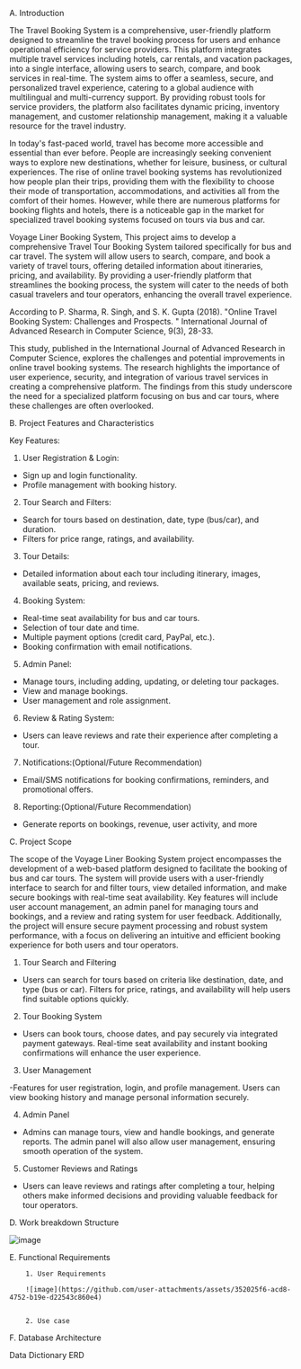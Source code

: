A. Introduction

The Travel Booking System is a comprehensive, user-friendly platform designed to streamline the travel booking process for users and enhance operational efficiency for service providers. This platform integrates multiple travel services including hotels, car rentals, and vacation packages, into a single interface, allowing users to search, compare, and book services in real-time. The system aims to offer a seamless, secure, and personalized travel experience, catering to a global audience with multilingual and multi-currency support. By providing robust tools for service providers, the platform also facilitates dynamic pricing, inventory management, and customer relationship management, making it a valuable resource for the travel industry.

In today's fast-paced world, travel has become more accessible and essential than ever before. People are increasingly seeking convenient ways to explore new destinations, whether for leisure, business, or cultural experiences. The rise of online travel booking systems has revolutionized how people plan their trips, providing them with the flexibility to choose their mode of transportation, accommodations, and activities all from the comfort of their homes. However, while there are numerous platforms for booking flights and hotels, there is a noticeable gap in the market for specialized travel booking systems focused on tours via bus and car.

Voyage Liner Booking System, This project aims to develop a comprehensive Travel Tour Booking System tailored specifically for bus and car travel. The system will allow users to search, compare, and book a variety of travel tours, offering detailed information about itineraries, pricing, and availability. By providing a user-friendly platform that streamlines the booking process, the system will cater to the needs of both casual travelers and tour operators, enhancing the overall travel experience.

According to P. Sharma, R. Singh, and S. K. Gupta (2018). "Online Travel Booking System: Challenges and Prospects.
" International Journal of Advanced Research in Computer Science, 9(3), 28-33.

This study, published in the International Journal of Advanced Research in Computer Science, explores the challenges and potential improvements in online travel booking systems. 
The research highlights the importance of user experience, security, and integration of various travel services in creating a comprehensive platform. The findings from this study underscore the need for a specialized platform focusing on bus and car tours, where these challenges are often overlooked.

B. Project Features and Characteristics

Key Features:

1. User Registration & Login:
   
  - Sign up and login functionality.
  - Profile management with booking history.
    
2. Tour Search and Filters:
   
  - Search for tours based on destination, date, type (bus/car), and duration.
  - Filters for price range, ratings, and availability.

3. Tour Details:

  - Detailed information about each tour including itinerary, images, available seats, pricing, and reviews.
    
4. Booking System:
   
  - Real-time seat availability for bus and car tours.
  - Selection of tour date and time.
  - Multiple payment options (credit card, PayPal, etc.).
  - Booking confirmation with email notifications.
   
5. Admin Panel:
   
  - Manage tours, including adding, updating, or deleting tour packages.
  - View and manage bookings.
  - User management and role assignment.
    
6. Review & Rating System:

  - Users can leave reviews and rate their experience after completing a tour.
    
7. Notifications:(Optional/Future Recommendation)
   
  - Email/SMS notifications for booking confirmations, reminders, and promotional offers.
  
8. Reporting:(Optional/Future Recommendation)
   
  - Generate reports on bookings, revenue, user activity, and more
  
C. Project Scope

The scope of the Voyage Liner Booking System project encompasses the development of a web-based platform designed to facilitate the booking of bus and car tours. The system will provide users with a user-friendly interface to search for and filter tours, view detailed information, and make secure bookings with real-time seat availability. Key features will include user account management, an admin panel for managing tours and bookings, and a review and rating system for user feedback. Additionally, the project will ensure secure payment processing and robust system performance, with a focus on delivering an intuitive and efficient booking experience for both users and tour operators.

1. Tour Search and Filtering

  - Users can search for tours based on criteria like destination, date, and type (bus or car). Filters for price, ratings, and availability will help users find suitable options quickly.

2. Tour Booking System

  - Users can book tours, choose dates, and pay securely via integrated payment gateways. Real-time seat availability and instant booking confirmations will enhance the user experience.

3. User Management

  -Features for user registration, login, and profile management. Users can view booking history and manage personal information securely.

4. Admin Panel

  - Admins can manage tours, view and handle bookings, and generate reports. The admin panel will also allow user management, ensuring smooth operation of the system.

5. Customer Reviews and Ratings

  - Users can leave reviews and ratings after completing a tour, helping others make informed decisions and providing valuable feedback for tour operators.

D. Work breakdown Structure

![image](https://github.com/user-attachments/assets/4a3242b1-c923-480c-885d-f23f11e3f6a5)





E. Functional Requirements

        1. User Requirements

        ![image](https://github.com/user-attachments/assets/352025f6-acd8-4752-b19e-d22543c860e4)


        2. Use case

F. Database Architecture

Data Dictionary
 ERD
